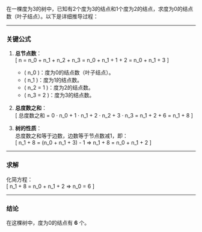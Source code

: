 在一棵度为3的树中，已知有2个度为3的结点和1个度为2的结点，求度为0的结点数（叶子结点）。以下是详细推导过程：

---

### **关键公式**
1. **总节点数**：  
   \[
   n = n_0 + n_1 + n_2 + n_3 = n_0 + n_1 + 1 + 2 = n_0 + n_1 + 3
   \]
   - \( n_0 \)：度为0的结点数（叶子结点）。  
   - \( n_1 \)：度为1的结点数。  
   - \( n_2 = 1 \)：度为2的结点数。  
   - \( n_3 = 2 \)：度为3的结点数。

2. **总度数之和**：  
   \[
   总度数之和 = 0 · n_0 + 1 · n_1 + 2 · n_2 + 3 · n_3 = n_1 + 2 + 6 = n_1 + 8
   \]

3. **树的性质**：  
   总度数之和等于边数，边数等于节点数减1，即：  
   \[
   n_1 + 8 = (n_0 + n_1 + 3) - 1 => n_1 + 8 = n_0 + n_1 + 2
   \]

---

### **求解**
化简方程：  
\[
n_1 + 8 = n_0 + n_1 + 2 =>	 n_0 = 6
\]

---

### **结论**
在这棵树中，度为0的结点有 **6** 个。
